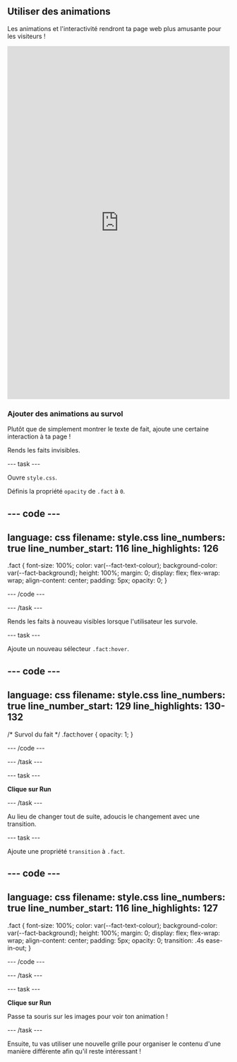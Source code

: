 ## Utiliser des animations

Les animations et l'interactivité rendront ta page web plus amusante pour les visiteurs !

<iframe src="https://editor.raspberrypi.org/en/embed/viewer/welcome-to-antarctica-step6" width="100%" height="800" frameborder="0" marginwidth="0" marginheight="0" allowfullscreen> </iframe>

### Ajouter des animations au survol

Plutôt que de simplement montrer le texte de fait, ajoute une certaine interaction à ta page !

Rends les faits invisibles.

\--- task ---

Ouvre `style.css`.

Définis la propriété `opacity` de `.fact` à `0`.

## --- code ---

language: css
filename: style.css
line_numbers: true
line_number_start: 116
line_highlights: 126
---------------------------------------------------------

.fact {
font-size: 100%;
color: var(--fact-text-colour);
background-color: var(--fact-background);
height: 100%;
margin: 0;
display: flex;
flex-wrap: wrap;
align-content: center;
padding: 5px;
opacity: 0;
}

\--- /code ---

\--- /task ---

Rends les faits à nouveau visibles lorsque l'utilisateur les survole.

\--- task ---

Ajoute un nouveau sélecteur `.fact:hover`.

## --- code ---

language: css
filename: style.css
line_numbers: true
line_number_start: 129
line_highlights: 130-132
-------------------------------------------------------------

/\* Survol du fait \*/
.fact:hover {
opacity: 1;
}

\--- /code ---

\--- /task ---

\--- task ---

**Clique sur Run**

\--- /task ---

Au lieu de changer tout de suite, adoucis le changement avec une transition.

\--- task ---

Ajoute une propriété `transition` à `.fact`.

## --- code ---

language: css
filename: style.css
line_numbers: true
line_number_start: 116
line_highlights: 127
---------------------------------------------------------

.fact {
font-size: 100%;
color: var(--fact-text-colour);
background-color: var(--fact-background);
height: 100%;
margin: 0;
display: flex;
flex-wrap: wrap;
align-content: center;
padding: 5px;
opacity: 0;
transition: .4s ease-in-out;
}

\--- /code ---

\--- /task ---

\--- task ---

**Clique sur Run**

Passe ta souris sur les images pour voir ton animation !

\--- /task ---

Ensuite, tu vas utiliser une nouvelle grille pour organiser le contenu d'une manière différente afin qu'il reste intéressant !
